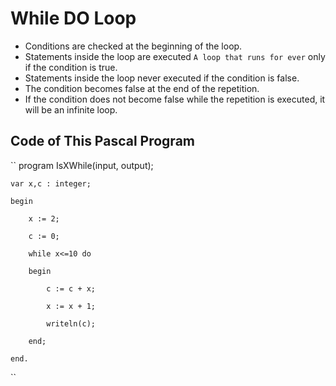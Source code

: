 # While DO Loop

- Conditions are checked at the beginning of the loop.
- Statements inside the loop are executed ``A loop that runs for ever`` only if the condition is true.
- Statements inside the loop never executed if the condition is false.
- The condition becomes false at the end of the repetition.
- If the condition does not become false while the repetition is executed, it will be an infinite loop.

## Code of This Pascal Program

``
program IsXWhile(input, output);

    var x,c : integer;
    
    begin
    
        x := 2;
        
        c := 0;
        
        while x<=10 do
        
        begin
        
            c := c + x;
            
            x := x + 1;
            
            writeln(c);
            
        end;
        
    end.
``
